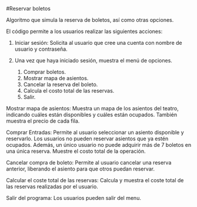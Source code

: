 #Reservar boletos

Algoritmo que simula la reserva de boletos, así como otras opciones.

El código permite a los usuarios realizar las siguientes acciones:

1. Iniciar sesión: Solicita al usuario que cree una cuenta con nombre de usuario y contraseña.
2. Una vez que haya iniciado sesión, muestra el menú de opciones.

     1. Comprar boletos.
     2. Mostrar mapa de asientos.
     3. Cancelar la reserva del boleto.
     4. Calcula el costo total de las reservas.
     5. Salir.

Mostrar mapa de asientos: Muestra un mapa de los asientos del teatro, indicando cuáles están disponibles y cuáles están ocupados. También muestra el precio de cada fila.

Comprar Entradas: Permite al usuario seleccionar un asiento disponible y reservarlo. Los usuarios no pueden reservar asientos que ya estén ocupados. Además, un único usuario no puede adquirir más de 7 boletos en una única reserva. Muestre el costo total de la operación.

Cancelar compra de boleto: Permite al usuario cancelar una reserva anterior, liberando el asiento para que otros puedan reservar.

Calcular el coste total de las reservas: Calcula y muestra el coste total de las reservas realizadas por el usuario.

Salir del programa: Los usuarios pueden salir del menu.
